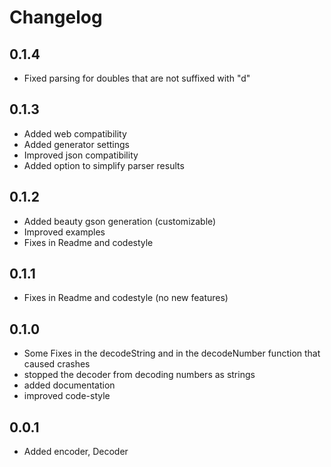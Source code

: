 # Changelog
## 0.1.4

* Fixed parsing for doubles that are not suffixed with "d"

## 0.1.3

* Added web compatibility
* Added generator settings
* Improved json compatibility
* Added option to simplify parser results

## 0.1.2

* Added beauty gson generation (customizable)
* Improved examples
* Fixes in Readme and codestyle

## 0.1.1

* Fixes in Readme and codestyle (no new features)

## 0.1.0

* Some Fixes in the decodeString and in the decodeNumber function that caused crashes
* stopped the decoder from decoding numbers as strings
* added documentation
* improved code-style

## 0.0.1

* Added encoder, Decoder